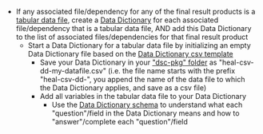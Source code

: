 <!-- Results support early low and late both -->

* If any associated file/dependency for any of the final result products is a [tabular data file](../../terms/index.md#tabular-data-file), create a [Data Dictionary](../../terms/index.md#data-dictionary) for each associated file/dependency that is a tabular data file, AND add this Data Dictionary to the list of associated files/dependencies for that final result product
  * Start a Data Dictionary for a tabular data file by initializing an empty Data Dictionary file based on the [Data Dictionary csv template](../../csv-templates/heal-csv-data-dictionary.csv)
    * Save your Data Dictionary in your ["dsc-pkg" folder](../../terms/index.md#dsc-pkg-folder) as "heal-csv-dd-my-datafile.csv" (i.e. the file name starts with the prefix "heal-csv-dd-", you append the name of the data file to which the Data Dictionary applies, and save as a csv file)
    * Add all variables in the tabular data file to your Data Dictionary
      * Use the [Data Dictionary schema](../../schemas/md_data_dictionary.md) to understand what each "question"/field in the Data Dictionary means and how to "answer"/complete each "question"/field 